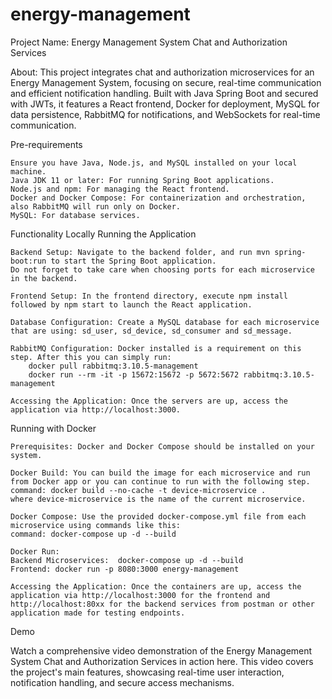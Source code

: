 # energy-management

Project Name: Energy Management System Chat and Authorization Services

About: 
This project integrates chat and authorization microservices for an Energy Management System, focusing on secure, real-time communication and efficient notification handling. Built with Java Spring Boot and secured with JWTs, it features a React frontend, Docker for deployment, MySQL for data persistence, RabbitMQ for notifications, and WebSockets for real-time communication.

Pre-requirements

    Ensure you have Java, Node.js, and MySQL installed on your local machine.
    Java JDK 11 or later: For running Spring Boot applications.
    Node.js and npm: For managing the React frontend.
    Docker and Docker Compose: For containerization and orchestration, also RabbitMQ will run only on Docker.
    MySQL: For database services.

Functionality
Locally Running the Application

    Backend Setup: Navigate to the backend folder, and run mvn spring-boot:run to start the Spring Boot application. 
    Do not forget to take care when choosing ports for each microservice in the backend.
    
    Frontend Setup: In the frontend directory, execute npm install followed by npm start to launch the React application.
    
    Database Configuration: Create a MySQL database for each microservice that are using: sd_user, sd_device, sd_consumer and sd_message.
    
    RabbitMQ Configuration: Docker installed is a requirement on this step. After this you can simply run:
        docker pull rabbitmq:3.10.5-management
        docker run --rm -it -p 15672:15672 -p 5672:5672 rabbitmq:3.10.5-management

    Accessing the Application: Once the servers are up, access the application via http://localhost:3000.

Running with Docker

    Prerequisites: Docker and Docker Compose should be installed on your system.

    Docker Build: You can build the image for each microservice and run from Docker app or you can continue to run with the following step.
    command: docker build --no-cache -t device-microservice . 
    where device-microservice is the name of the current microservice.
    
    Docker Compose: Use the provided docker-compose.yml file from each microservice using commands like this: 
    command: docker-compose up -d --build    

    Docker Run: 
    Backend Microservices:  docker-compose up -d --build
    Frontend: docker run -p 8080:3000 energy-management
    
    Accessing the Application: Once the containers are up, access the application via http://localhost:3000 for the frontend and http://localhost:80xx for the backend services from postman or other application made for testing endpoints.

Demo

Watch a comprehensive video demonstration of the Energy Management System Chat and Authorization Services in action here. This video covers the project's main features, showcasing real-time user interaction, notification handling, and secure access mechanisms.

